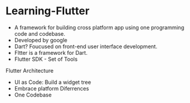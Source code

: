# Learning-Flutter

- A framework for building cross platform app using one programming code and codebase.
- Developed by google
- Dart? Foucused on front-end user interface development.
- Fltter is a framework for Dart.
- Flutter SDK - Set of Tools

Flutter Architecture
- UI as Code: Build a widget tree
- Embrace platform Diferrences
- One Codebase
